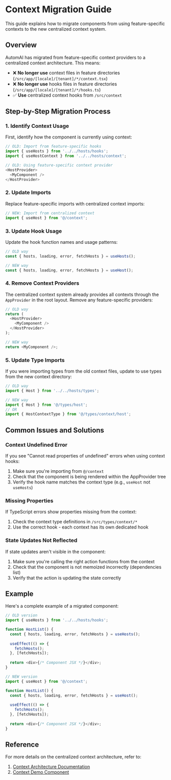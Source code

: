 # Context Migration Guide

This guide explains how to migrate components from using feature-specific contexts to the new centralized context system.

## Overview

AutomAI has migrated from feature-specific context providers to a centralized context architecture. This means:

- ❌ **No longer use** context files in feature directories (`/src/app/[locale]/[tenant]/*/context.tsx`)
- ❌ **No longer use** hooks files in feature directories (`/src/app/[locale]/[tenant]/*/hooks.ts`)
- ✅ **Use** centralized context hooks from `/src/context`

## Step-by-Step Migration Process

### 1. Identify Context Usage

First, identify how the component is currently using context:

```typescript
// OLD: Import from feature-specific hooks
import { useHosts } from '../../hosts/hooks';
import { useHostContext } from '../../hosts/context';

// OLD: Using feature-specific context provider
<HostProvider>
  <MyComponent />
</HostProvider>
```

### 2. Update Imports

Replace feature-specific imports with centralized context imports:

```typescript
// NEW: Import from centralized context
import { useHost } from '@/context';
```

### 3. Update Hook Usage

Update the hook function names and usage patterns:

```typescript
// OLD way
const { hosts, loading, error, fetchHosts } = useHosts();

// NEW way
const { hosts, loading, error, fetchHosts } = useHost();
```

### 4. Remove Context Providers

The centralized context system already provides all contexts through the `AppProvider` in the root layout. Remove any feature-specific providers:

```typescript
// OLD way
return (
  <HostProvider>
    <MyComponent />
  </HostProvider>
);

// NEW way
return <MyComponent />;
```

### 5. Update Type Imports

If you were importing types from the old context files, update to use types from the new context directory:

```typescript
// OLD way
import { Host } from '../../hosts/types';

// NEW way
import { Host } from '@/types/host';
// OR
import { HostContextType } from '@/types/context/host';
```

## Common Issues and Solutions

### Context Undefined Error

If you see "Cannot read properties of undefined" errors when using context hooks:

1. Make sure you're importing from `@/context`
2. Check that the component is being rendered within the AppProvider tree
3. Verify the hook name matches the context type (e.g., `useHost` not `useHosts`)

### Missing Properties

If TypeScript errors show properties missing from the context:

1. Check the context type definitions in `/src/types/context/*`
2. Use the correct hook - each context has its own dedicated hook

### State Updates Not Reflected

If state updates aren't visible in the component:

1. Make sure you're calling the right action functions from the context
2. Check that the component is not memoized incorrectly (dependencies list)
3. Verify that the action is updating the state correctly

## Example

Here's a complete example of a migrated component:

```typescript
// OLD version
import { useHosts } from '../../hosts/hooks';

function HostList() {
  const { hosts, loading, error, fetchHosts } = useHosts();
  
  useEffect(() => {
    fetchHosts();
  }, [fetchHosts]);
  
  return <div>{/* Component JSX */}</div>;
}

// NEW version
import { useHost } from '@/context';

function HostList() {
  const { hosts, loading, error, fetchHosts } = useHost();
  
  useEffect(() => {
    fetchHosts();
  }, [fetchHosts]);
  
  return <div>{/* Component JSX */}</div>;
}
```

## Reference

For more details on the centralized context architecture, refer to:

1. [Context Architecture Documentation](/docs/context-architecture.md)
2. [Context Demo Component](/src/components/example/ContextDemo.tsx) 
